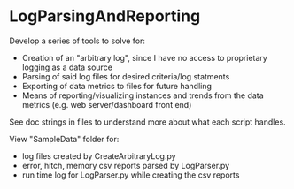 # LogParsingAndReporting

Develop a series of tools to solve for:
- Creation of an "arbitrary log", since I have no access to proprietary logging as a data source
- Parsing of said log files for desired criteria/log statments
- Exporting of data metrics to files for future handling
- Means of reporting/visualizing instances and trends from the data metrics (e.g. web server/dashboard front end)

See doc strings in files to understand more about what each script handles.

View "SampleData" folder for:
- log files created by CreateArbitraryLog.py
- error, hitch, memory csv reports parsed by LogParser.py
- run time log for LogParser.py while creating the csv reports 
